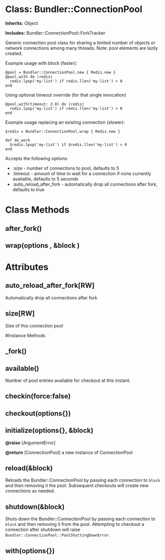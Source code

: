 # Class: Bundler::ConnectionPool
**Inherits:** Object
    
**Includes:** Bundler::ConnectionPool::ForkTracker
  

Generic connection pool class for sharing a limited number of objects or
network connections among many threads.  Note: pool elements are lazily
created.

Example usage with block (faster):

    @pool = Bundler::ConnectionPool.new { Redis.new }
    @pool.with do |redis|
      redis.lpop('my-list') if redis.llen('my-list') > 0
    end

Using optional timeout override (for that single invocation)

    @pool.with(timeout: 2.0) do |redis|
      redis.lpop('my-list') if redis.llen('my-list') > 0
    end

Example usage replacing an existing connection (slower):

    $redis = Bundler::ConnectionPool.wrap { Redis.new }

    def do_work
      $redis.lpop('my-list') if $redis.llen('my-list') > 0
    end

Accepts the following options:
*   :size - number of connections to pool, defaults to 5
*   :timeout - amount of time to wait for a connection if none currently
    available, defaults to 5 seconds
*   :auto_reload_after_fork - automatically drop all connections after fork,
    defaults to true


# Class Methods
## after_fork() [](#method-c-after_fork)
## wrap(options , &block ) [](#method-c-wrap)
# Attributes
## auto_reload_after_fork[RW] [](#attribute-i-auto_reload_after_fork)
Automatically drop all connections after fork

## size[RW] [](#attribute-i-size)
Size of this connection pool


#Instance Methods
## _fork() [](#method-i-_fork)

## available() [](#method-i-available)
Number of pool entries available for checkout at this instant.

## checkin(force:false) [](#method-i-checkin)

## checkout(options{}) [](#method-i-checkout)

## initialize(options{}, &block) [](#method-i-initialize)

**@raise** [ArgumentError] 

**@return** [ConnectionPool] a new instance of ConnectionPool

## reload(&block) [](#method-i-reload)
Reloads the Bundler::ConnectionPool by passing each connection to `block` and
then removing it the pool. Subsequent checkouts will create new connections as
needed.

## shutdown(&block) [](#method-i-shutdown)
Shuts down the Bundler::ConnectionPool by passing each connection to `block`
and then removing it from the pool. Attempting to checkout a connection after
shutdown will raise `Bundler::ConnectionPool::PoolShuttingDownError`.

## with(options{}) [](#method-i-with)

